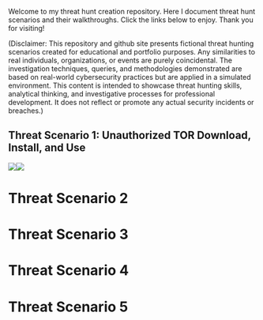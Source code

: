 Welcome to my threat hunt creation repository. Here I document threat hunt scenarios and their walkthroughs. Click the links below to enjoy. Thank you for visiting!

(Disclaimer: This repository and github site presents fictional threat hunting scenarios created for educational and portfolio purposes. Any similarities to real individuals, organizations, or events are purely coincidental. The investigation techniques, queries, and methodologies demonstrated are based on real-world cybersecurity practices but are applied in a simulated environment. This content is intended to showcase threat hunting skills, analytical thinking, and investigative processes for professional development. It does not reflect or promote any actual security incidents or breaches.)

## Threat Scenario 1: Unauthorized TOR Download, Install, and Use
<a href="https://github.com/stevenrim/threathuntscenario1/blob/main/designingthreathunt.md"><img src="https://img.shields.io/badge/-Scenario-FF0000?&style=for-the-badge&logo=github&logoColor=white"/><a href="https://github.com/stevenrim/threathuntscenario1/blob/main/designingthreathunt.md"><img src="https://img.shields.io/badge/-Walkthrough-0000FF?&style=for-the-badge&logo=github&logoColor=white"/></a>

# Threat Scenario 2
# Threat Scenario 3
# Threat Scenario 4
# Threat Scenario 5

<a href="https://github.com/stevenrim/threathuntscenario1/blob/main/designingthreathunt.md">
